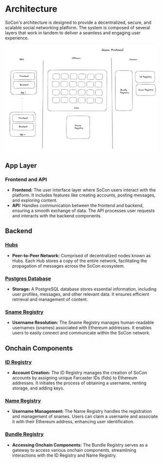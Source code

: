 # Architecture

SoCon's architecture is designed to provide a decentralized, secure, and scalable social networking platform. The system is composed of several layers that work in tandem to deliver a seamless and engaging user experience.

![socon's architecture](/img/architecture.png)

## App Layer

### Frontend and API

- **Frontend:** The user interface layer where SoCon users interact with the platform. It includes features like creating accounts, posting messages, and exploring content.
- **API:** Handles communication between the frontend and backend, ensuring a smooth exchange of data. The API processes user requests and interacts with the backend components.

## Backend

### [Hubs](/docs/hub/index.md)

- **Peer-to-Peer Network:** Comprised of decentralized nodes known as Hubs. Each Hub stores a copy of the entire network, facilitating the propagation of messages across the SoCon ecosystem.

### [Postgres Database](#)

- **Storage:** A PostgreSQL database stores essential information, including user profiles, messages, and other relevant data. It ensures efficient retrieval and management of content.

### [Sname Registry](#)

- **Username Resolution:** The Sname Registry manages human-readable usernames (snames) associated with Ethereum addresses. It enables users to easily connect and communicate within the SoCon network.

## Onchain Components

### [ID Registry](/docs/smart-contracts/id-registry.md)

- **Account Creation:** The ID Registry manages the creation of SoCon accounts by assigning unique Farcaster IDs (fids) to Ethereum addresses. It initiates the process of obtaining a username, renting storage, and adding keys.


### [Name Registry](/docs/smart-contracts/name-registry.md)

- **Username Management:** The Name Registry handles the registration and management of snames. Users can claim a username and associate it with their Ethereum address, enhancing user identification.

### [Bundle Registry](/docs/smart-contracts/bundle-registry.md)

- **Accessing Onchain Components:** The Bundle Registry serves as a gateway to access various onchain components, streamlining interactions with the ID Registry and Name Registry.
